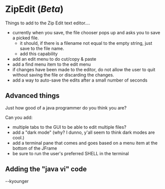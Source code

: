 # ZipEdit (_Beta_)

Things to add to the Zip Edit text editor....

- currently when you save, the file chooser pops up and asks you to save a picked file.
  - it should, if there is a filename not equal to the empty string, just save to the file name.
  - add this capability
- add an edit menu to do cut/copy & paste
- add a find menu item to the edit menu
- if changes have been made to the editor, do not allow the user to quit without saving the file or discarding the changes.
- add a way to auto-save the edits after a small number of seconds

## Advanced things

Just how good of a java programmer do you think you are?

Can you add:

- multiple tabs to the GUI to be able to edit multiple files?
- add a "dark mode" (why? I dunno, y'all seem to think dark modes are cool.)
- add a terminal pane that comes and goes based on a menu item at the bottom of the JFrame
- be sure to run the user's preferred SHELL in the terminal

## Adding the "java vi" code

--kyounger
